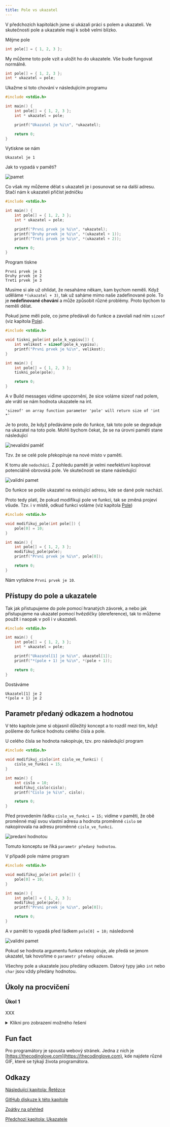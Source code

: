 ```yaml
---
title: Pole vs ukazatel
---
```


V předchozích kapitolách jsme si ukázali práci s polem a ukazateli. Ve skutečnosti pole a ukazatele mají k sobě velmi blízko.

Mějme pole

```c
int pole[] = { 1, 2, 3 };
```

My můžeme toto pole vzít a uložit ho do ukazatele. Vše bude fungovat normálně.

```c
int pole[] = { 1, 2, 3 };
int * ukazatel = pole;
```

Ukažme si toto chování v následujícím programu

```c
#include <stdio.h>

int main() {
    int pole[] = { 1, 2, 3 };
    int * ukazatel = pole;

    printf("Ukazatel je %i\n", *ukazatel);

    return 0;
}
```
Vytiskne se nám

```
Ukazatel je 1
```

Jak to vypadá v paměti?

![pamet](./obrazky/pole_vs_ukazatel/pamet.png)

Co však my můžeme dělat s ukazateli je i posunovat se na další adresu. Stačí nám k ukazateli přičíst jedničku

```c
#include <stdio.h>

int main() {
    int pole[] = { 1, 2, 3 };
    int * ukazatel = pole;

    printf("Prvni prvek je %i\n", *ukazatel);
    printf("Druhy prvek je %i\n", *(ukazatel + 1));
    printf("Treti prvek je %i\n", *(ukazatel + 2));

    return 0;
}
```
Program tiskne

```
Prvni prvek je 1
Druhy prvek je 2
Treti prvek je 3
```

Musíme si ale už ohlídat, že nesaháme někam, kam bychom neměli. Když uděláme `*(ukazatel + 3)`, tak už saháme mimo naše zadefinované pole. To je **nedefinované chování** a může způsobit různé problémy. Proto bychom to neměli dělat.


Pokud jsme měli pole, co jsme předávali do funkce a zavolali nad ním `sizeof` (viz kapitola [Pole](./zaklady-pole.md)).


```c
#include <stdio.h>

void tiskni_pole(int pole_k_vypisu[]) {
    int velikost = sizeof(pole_k_vypisu);
    printf("Prvni prvek je %i\n", velikost);
}

int main() {
    int pole[] = { 1, 2, 3 };
    tiskni_pole(pole);

    return 0;
}
```

A v Build messages vidíme upozornění, že sice voláme sizeof nad polem, ale vrátí se nám hodnota ukazatele na int.
```
'sizeof' on array function parameter 'pole' will return size of 'int *'
```

Je to proto, že když předáváme pole do funkce, tak toto pole se degraduje na ukazatel na toto pole. Mohli bychom čekat, že se na úrovni paměti stane následující

![nevalidní paměť](./obrazky/pole_vs_ukazatel/nevalidni_pole_ve_funkci.png)

Tzv. že se celé pole překopíruje na nové místo v paměti.

K tomu ale `nedochází`. Z pohledu paměti je velmi neefektivní kopírovat potenciálně obrovská pole. Ve skutečnosti se stane následující

![validni pamet](./obrazky/pole_vs_ukazatel/validni_pole_ve_funkci.png)

Do funkce se pošle ukazatel na existující adresu, kde se dané pole nachází.

Proto tedy platí, že pokud modifikuji pole ve funkci, tak se změná projeví všude. Tzv. i v místě, odkud funkci voláme (viz kapitola [Pole](./zaklady-pole.md))

```c
#include <stdio.h>

void modifikuj_pole(int pole[]) {
    pole[0] = 10;
}

int main() {
    int pole[] = { 1, 2, 3 };
    modifikuj_pole(pole);
    printf("Prvni prvek je %i\n", pole[0]);

    return 0;
}
```

Nám vytiskne `Prvni prvek je 10`.


## Přístupy do pole a ukazatele
Tak jak přistupujeme do pole pomocí hranatých závorek, a nebo jak přistupujeme na ukazatel pomocí hvězdičky (dereference), tak to můžeme použít i naopak v poli i v ukazateli.

```c
#include <stdio.h>

int main() {
    int pole[] = { 1, 2, 3 };
    int * ukazatel = pole;

    printf("Ukazatel[1] je %i\n", ukazatel[1]);
    printf("*(pole + 1) je %i\n", *(pole + 1));

    return 0;
}
```

Dostáváme

```
Ukazatel[1] je 2
*(pole + 1) je 2
```

## Parametr předaný odkazem a hodnotou
V této kapitole jsme si objasnil důležitý koncept a to rozdíl mezi tím, když pošleme do funkce hodnotu celého čísla a pole.

U celého čísla se hodnota nakopíruje, tzv. pro následující program


```c
#include <stdio.h>

void modifikuj_cislo(int cislo_ve_funkci) {
    cislo_ve_funkci = 15;
}

int main() {
    int cislo = 10;
    modifikuj_cislo(cislo);
    printf("Cislo je %i\n", cislo);

    return 0;
}
```

Před provedením řádku `cislo_ve_funkci = 15;` vidíme v paměti, že obě proměnné mají svou vlastní adresu a hodnota proměnné `cislo` se nakopírovala na adresu proměnné `cislo_ve_funkci`.

![predani hodnotou](./obrazky/pole_vs_ukazatel/predani_hodnotou.png)

Tomuto konceptu se říká `parametr předaný hodnotou`.

V případě pole máme program
```c
#include <stdio.h>

void modifikuj_pole(int pole[]) {
    pole[0] = 10;
}

int main() {
    int pole[] = { 1, 2, 3 };
    modifikuj_pole(pole);
    printf("Prvni prvek je %i\n", pole[0]);

    return 0;
}
```

A v paměti to vypadá před řádkem `pole[0] = 10;` následovně


![validni pamet](./obrazky/pole_vs_ukazatel/validni_pole_ve_funkci.png)

Pokud se hodnota argumentu funkce nekopíruje, ale předá se jenom ukazatel, tak hovoříme o `parametr předaný odkazem`.

Všechny pole a ukazatele jsou předány odkazem. Datový typy jako `int` nebo `char` jsou vždy předány hodnotou.

## Úkoly na procvičení
### Úkol 1
XXX

<details>
  <summary>Klikni pro zobrazení možného řešení</summary>

```c
#include <stdio.h>

int main()
{
    char vstup;
    printf("Zadejte znak:\n");
    scanf("%c", &vstup);
    
    printf("Zadali jste znak %c\n", vstup);

    return 0;
}
```
</details>


## Fun fact
Pro programátory je spousta webový stránek. Jedna z nich je [https://thecodinglove.com](https://thecodinglove.com), kde najdete různé GIF, které se týkají života programátora.


## Odkazy
[Následující kapitola: Řetězce](./zaklady-retezce.md)

[GitHub diskuze k této kapitole](https://github.com/tomasbruckner/c_lectures/discussions/15)

[Zpátky na přehled](./index.md)

[Předchozí kapitola: Ukazatele](./zaklady-ukazatele.md)

